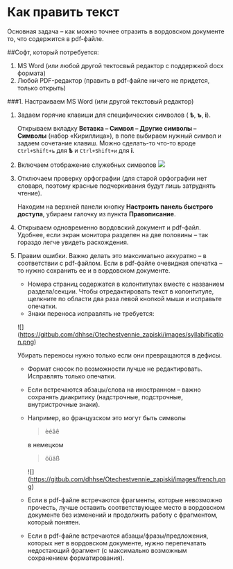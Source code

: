 # Как править текст

Основная задача – как можно точнее отразить в вордовском документе то, что содержится в pdf-файле.

##Софт, который потребуется:

1. MS Word (или любой другой тектосвый редактор с поддержкой docx формата)
2. Любой PDF-редактор (править в pdf-файле ничего не придется, только открыть) 

###1. Настраиваем MS Word (или другой текстовый редактор)

1. Задаем горячие клавиши для специфических символов ( **ѣ**, **ъ**, **і**).

    Открываем вкладку **Вставка – Символ – Другие символы – Символы** (набор «Кириллица»), в поле выбираем нужный символ и задаем сочетание клавиш. Можно сделать-то что-то вроде `Ctrl+Shift+ъ` для **ѣ** и `Ctrl+Shift+и` для **i**.

2. Включаем отображение служебных символов ![](https://gitbub.com/dhhse/Otechestvennie_zapiski/images/service-symbols.png)

3. Отключаем проверку орфографии (для старой орфографии нет словаря, поэтому красные подчеркивания будут лишь затруднять чтение).
   
   Находим на верхней панели кнопку **Настроить панель быстрого доступа**, убираем галочку из пункта **Правописание**.
   
4. Открываем одновременно вордовский документ и pdf-файл. Удобнее, если экран монитора разделен на две половины – так гораздо легче увидеть расхождения.

5. Правим ошибки. Важно делать это максимально аккуратно – в соответствии с pdf-файлом. Если в pdf-файле очевидная опечатка – то нужно сохранить ее и в вордовском документе.

     * Номера страниц содержатся в колонтитулах вместе с названием раздела/секции. Чтобы отредактировать текст в колонтитуле, щелкните по области два раза левой кнопкой мыши и исправьте опечатки.
     * Знаки переноса исправлять не требуется:
     
     ![] (https://gitbub.com/dhhse/Otechestvennie_zapiski/images/syllabification.png)
       
     Убирать переносы нужно только если они превращаются в дефисы.
       
     *	Формат сносок по возможности лучше не редактировать. Исправлять только опечатки.
     *	Если встречаются абзацы/слова на иностранном – важно сохранять диакритику (надстрочные, подстрочные, внутристрочные знаки).
     * Например, во французском это могут быть символы
        > èéâê
        
        в немецком
        
        > öüäß
        
        ![] (https://gitbub.com/dhhse/Otechestvennie_zapiski/images/french.png)
     * Если в pdf-файле встречаются фрагменты, которые невозможно прочесть, лучше оставить соответствующее место в вордовском документе без изменений и продолжить работу с фрагментом, который понятен.
     * Если в pdf-файле встречаются абзацы/фразы/предложения, которых нет в вордовском документе, нужно перепечатать недостающий фрагмент (с максимально возможным сохранением форматирования).